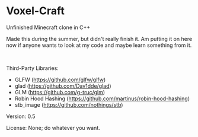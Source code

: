 # Voxel-Craft
Unfinished Minecraft clone in C++

Made this during the summer, but didn't really finish it. Am putting it on here now if anyone wants to look at my code and maybe learn something from it.

<br>

Third-Party Libraries:
- GLFW (https://github.com/glfw/glfw)
- glad (https://github.com/Dav1dde/glad)
- GLM (https://github.com/g-truc/glm)
- Robin Hood Hashing (https://github.com/martinus/robin-hood-hashing)
- stb_image (https://github.com/nothings/stb)

Version: 0.5

License: None; do whatever you want.
